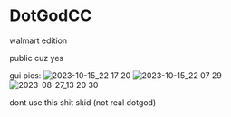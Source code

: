 # DotGodCC
 walmart edition

 public cuz yes

 gui pics: 
![2023-10-15_22 17 20](https://github.com/Zane2b2t/DotGodCC/assets/88916121/7a970df3-814b-4033-98a0-5f7d78f881d9)
![2023-10-15_22 07 29](https://github.com/Zane2b2t/DotGodCC/assets/88916121/1d5ef0a5-7fca-4f87-8d5d-93e34acbec20)
![2023-08-27_13 20 30](https://github.com/Zane2b2t/DotGodCC/assets/88916121/a271c847-88cf-453d-a74f-1ff6cbae270f)


dont use this shit skid (not real dotgod)
